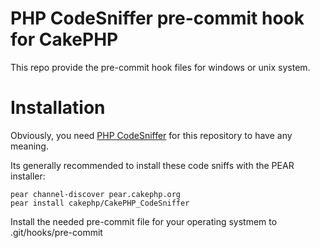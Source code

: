 PHP CodeSniffer pre-commit hook for CakePHP
=========================

This repo provide the pre-commit hook files for windows or unix system.

# Installation

Obviously, you need [PHP CodeSniffer](http://pear.php.net/package/PHP_CodeSniffer/download) for this repository to have any meaning.

Its generally recommended to install these code sniffs with the PEAR
installer:

	pear channel-discover pear.cakephp.org
	pear install cakephp/CakePHP_CodeSniffer

Install the needed pre-commit file for your operating systmem to .git/hooks/pre-commit
